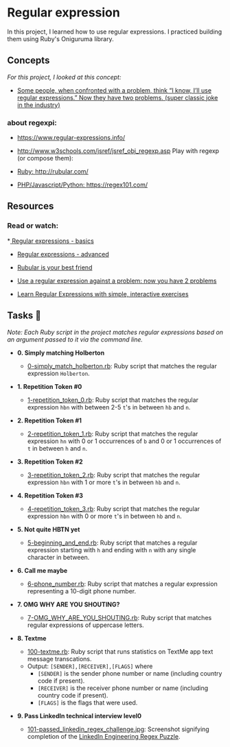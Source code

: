 # Regular expression

In this project, I learned how to use regular expressions. I practiced building
them using Ruby's Oniguruma library.

## Concepts
<p> <i>For this project, I looked at this concept:</i></p>

* <a href ="http://regex.info/blog/2006-09-15/247"> Some people, when confronted with a problem, think “I know, I’ll use regular expressions.”   Now they have two problems. (super classic joke in the industry) </a>

### about regexpi:

* <a href ="https://www.regular-expressions.info/"> https://www.regular-expressions.info/</a><br>

* <a href ="https://www.w3schools.com/jsref/jsref_obj_regexp.asp"> http://www.w3schools.com/jsref/jsref_obj_regexp.asp Play with regexp (or compose them):</a><br>

* <a href ="https://rubular.com/"> Ruby: http://rubular.com/</a><br>

* <a href ="https://regex101.com/"> PHP/Javascript/Python: https://regex101.com/</a>

## Resources
### Read or watch:
*<a href ="https://www.slideshare.net/neha_jain/introducing-regular-expressions">
Regular expressions - basics </a><br>

* <a href ="https://www.slideshare.net/neha_jain/advanced-regular-expressions-80296518"> Regular expressions - advanced </a><br>

* <a href ="https://rubular.com/"> Rubular is your best friend </a><br>

* <a href ="https://blog.codinghorror.com/regular-expressions-now-you-have-two-problems/"> Use a regular expression against a problem: now you have 2 problems </a><br>
* <a href ="https://regexone.com/"> Learn Regular Expressions with simple, interactive exercises </a>


## Tasks :page_with_curl:

_Note: Each Ruby script in the project matches regular expressions based on an
argument passed to it via the command line._

* **0. Simply matching Holberton**
  * [0-simply_match_holberton.rb](./0-simply_match_holberton.rb): Ruby script that
  matches the regular expression `Holberton`.

* **1. Repetition Token #0**
  * [1-repetition_token_0.rb](./1-repetition_token_0.rb): Ruby script that matches
  the regular expression `hbn` with between 2-5 `t`'s in between `hb` and `n`.

* **2. Repetition Token #1**
  * [2-repetition_token_1.rb](./2-repetition_token_1.rb): Ruby script that matches
  the regular expression `hn` with 0 or 1 occurrences of `b` and 0 or 1
  occurrences of `t` in between `h` and `n`.

* **3. Repetition Token #2**
  * [3-repetition_token_2.rb](./3-repetition_token_2.rb): Ruby script that matches
  the regular expression `hbn` with 1 or more `t`'s in between `hb` and `n`.

* **4. Repetition Token #3**
  * [4-repetition_token_3.rb](./4-repetition_token_3.rb): Ruby script that matches the
  regular expression `hbn` with 0 or more `t`'s in between `hb` and `n`.

* **5. Not quite HBTN yet**
  * [5-beginning_and_end.rb](./5-beginning_and_end.rb): Ruby script that matches a
  regular expression starting with `h` and ending with `n` with any single character in between.

* **6. Call me maybe**
  * [6-phone_number.rb](./6-phone_number.rb): Ruby script that matches a regular expression
  representing a 10-digit phone number.

* **7. OMG WHY ARE YOU SHOUTING?**
  * [7-OMG_WHY_ARE_YOU_SHOUTING.rb](./7-OMG_WHY_ARE_YOU_SHOUTING.rb): Ruby script that
  matches regular expressions of uppercase letters.

* **8. Textme**
  * [100-textme.rb](./100-textme.rb): Ruby script that runs statistics on TextMe app text
  message transcations.
  * Output: `[SENDER],[RECEIVER],[FLAGS]` where
    * `[SENDER]` is the sender phone number or name (including country code
    if present).
    * `[RECEIVER]` is the receiver phone number or name (including country code
    if present).
    * `[FLAGS]` is the flags that were used.

* **9. Pass LinkedIn technical interview level0**
  * [101-passed_linkedin_regex_challenge.jpg](./101-passed_linkedin_regex_challenge.jpg):
  Screenshot signifying completion of the
  [LinkedIn Engineering Regex Puzzle](https://engineering.linkedin.com/puzzle).

